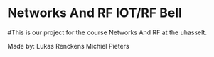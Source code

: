 # Networks And RF IOT/RF Bell

#This is our project for the course Networks And RF at the uhasselt.


Made by:
Lukas Renckens
Michiel Pieters


